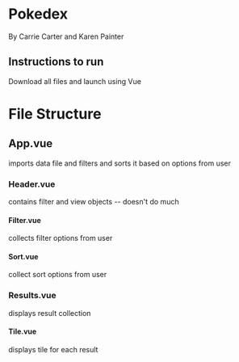 # Pokedex

By Carrie Carter and Karen Painter

## Instructions to run
Download all files and launch using Vue

# File Structure

## App.vue
imports data file and filters and sorts it based on options from user
### Header.vue 
contains filter and view objects -- doesn't do much
#### Filter.vue 
collects filter options from user
#### Sort.vue
collect sort options from user
### Results.vue 
displays result collection
#### Tile.vue
displays tile for each result
